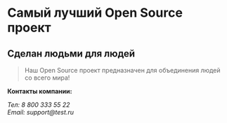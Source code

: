 # Самый лучший Open Source проект

## Сделан людьми для людей

> Наш Open Source проект предназначен для объединения людей со всего мира!

**Контакты компании:**

_Тел: 8 800 333 55 22_  
_Email: support@test.ru_
